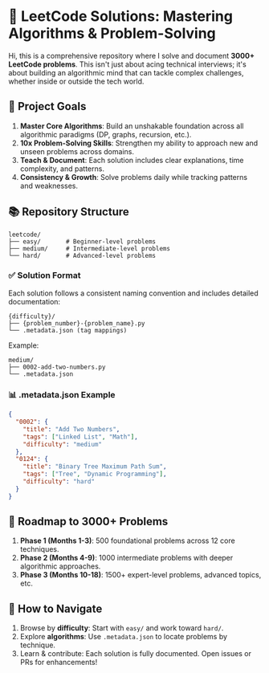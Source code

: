 # 🧠 LeetCode Solutions: Mastering Algorithms & Problem-Solving

Hi, this is a comprehensive repository where I solve and document **3000+ LeetCode problems**. This isn't just about acing technical interviews; it's about building an algorithmic mind that can tackle complex challenges, whether inside or outside the tech world.

## 📌 **Project Goals**

1. **Master Core Algorithms**: Build an unshakable foundation across all algorithmic paradigms (DP, graphs, recursion, etc.).
2. **10x Problem-Solving Skills**: Strengthen my ability to approach new and unseen problems across domains.
3. **Teach & Document**: Each solution includes clear explanations, time complexity, and patterns.
4. **Consistency & Growth**: Solve problems daily while tracking patterns and weaknesses.

## 📚 **Repository Structure**

```
leetcode/
├── easy/       # Beginner-level problems
├── medium/     # Intermediate-level problems
└── hard/       # Advanced-level problems
```

### ✅ **Solution Format**

Each solution follows a consistent naming convention and includes detailed documentation:

```
{difficulty}/
├── {problem_number}-{problem_name}.py
└── .metadata.json (tag mappings)
```

Example:

```
medium/
├── 0002-add-two-numbers.py
└── .metadata.json
```

### 📊 **.metadata.json Example**

```json
{
  "0002": {
    "title": "Add Two Numbers",
    "tags": ["Linked List", "Math"],
    "difficulty": "medium"
  },
  "0124": {
    "title": "Binary Tree Maximum Path Sum",
    "tags": ["Tree", "Dynamic Programming"],
    "difficulty": "hard"
  }
}
```

## 🚀 **Roadmap to 3000+ Problems**

1. **Phase 1 (Months 1-3)**: 500 foundational problems across 12 core techniques.
2. **Phase 2 (Months 4-9)**: 1000 intermediate problems with deeper algorithmic approaches.
3. **Phase 3 (Months 10-18)**: 1500+ expert-level problems, advanced topics, etc.

## 📌 **How to Navigate**

1. Browse by **difficulty**: Start with `easy/` and work toward `hard/`.
2. Explore **algorithms**: Use `.metadata.json` to locate problems by technique.
3. Learn & contribute: Each solution is fully documented. Open issues or PRs for enhancements!
